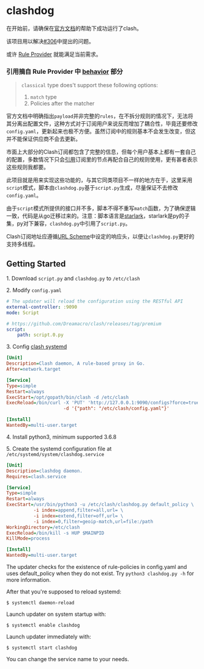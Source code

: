 # clashdog

在开始前，请确保在[官方文档](https://github.com/Dreamacro/clash/wiki)的帮助下成功运行了clash。

该项目用以解决[#306](https://github.com/Dreamacro/clash/issues/306)中提出的问题。

或许 [Rule Provider](https://lancellc.gitbook.io/clash/clash-config-file/rule-provider) 就能满足当前需求。

### 引用摘自 Rule Provider 中 [behavior](https://lancellc.gitbook.io/clash/clash-config-file/rule-provider#behavior) 部分

> `classical` type does't support these following options:
> 1. `match` type
> 2. Policies after the matcher

官方文档中明确指出`payload`并非完整的`rules`，在不拆分规则的情况下，无法将其分离出配置文件，这种方式对于订阅用户来说反而增加了耦合性，毕竟还要修改`config.yaml`，更新起来也极不方便。虽然订阅中的规则基本不会发生改变，但这并不能保证供应商不会去更新。

市面上大部分的Clash订阅都包含了完整的信息，但每个用户基本上都有一套自己的配置，多数情况下只会[引用](https://lancellc.gitbook.io/clash/clash-config-file/proxy-provider)订阅里的节点再配合自己的规则使用，更有甚者表示这些规则我都要。

此项目就是用来实现这些功能的，与其它同类项目不一样的地方在于，这里采用`script`模式，脚本由`clashdog.py`基于`script.py`生成，尽量保证不去修改`config.yaml`。

由于`script`模式所提供的接口并不多，脚本不得不重写`match`函数，为了确保逻辑一致，代码是从go迁移过来的。注意：脚本语言是[starlark](https://github.com/bazelbuild/starlark)，starlark是py的子集，py对下兼容，`clashdog.py`中引用了`script.py`。

Clash订阅地址应遵循[URL Scheme](https://docs.cfw.lbyczf.com/contents/urlscheme.html)中设定的响应头，以便让`clashdog.py`更好的支持多线程。

## Getting Started

1\. Download `script.py` and `clashdog.py` to `/etc/clash`

2\. Modify `config.yaml`

```yaml
# The updater will reload the configuration using the RESTful API
external-controller: :9090
mode: Script

# https://github.com/Dreamacro/clash/releases/tag/premium
script:
    path: script.0.py
```

3\. Config [clash systemd](https://github.com/Dreamacro/clash/wiki/Running-Clash-as-a-service#systemd)

```ini
[Unit]
Description=Clash daemon, A rule-based proxy in Go.
After=network.target

[Service]
Type=simple
Restart=always
ExecStart=/opt/gopath/bin/clash -d /etc/clash
ExecReload=/bin/curl -X 'PUT' 'http://127.0.0.1:9090/configs?force=true'  \
                     -d '{"path": "/etc/clash/config.yaml"}'

[Install]
WantedBy=multi-user.target
```

4\. Install python3, minimum supported 3.6.8

5\. Create the systemd configuration file at `/etc/systemd/system/clashdog.service`

```ini
[Unit]
Description=clashdog daemon.
Requires=clash.service

[Service]
Type=simple
Restart=always
ExecStart=/usr/bin/python3 -u /etc/clash/clashdog.py default_policy \
          -i index=append,filter=all,url= \
          -i index=extend,filter=off,url= \
          -i index=0,filter=geoip-match,url=file:/path
WorkingDirectory=/etc/clash
ExecReload=/bin/kill -s HUP $MAINPID
KillMode=process

[Install]
WantedBy=multi-user.target
```

The updater checks for the existence of rule-policies in config.yaml and uses default_policy when they do not exist.
Try `python3 clashdog.py -h` for more information.

After that you're supposed to reload systemd:

    $ systemctl daemon-reload

Launch updater on system startup with:

    $ systemctl enable clashdog

Launch updater immediately with:

    $ systemctl start clashdog

You can change the service name to your needs.
